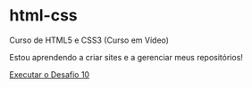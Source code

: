 # html-css
 Curso de HTML5 e CSS3 (Curso em Vídeo)

 Estou aprendendo a criar sites e a gerenciar meus repositórios!

<a href="https://kallebyalencar.github.io/html-css/desafios/desafio10/android.html"> Executar o Desafio 10</a>